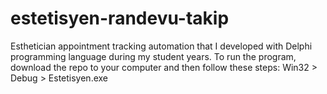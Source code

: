 # estetisyen-randevu-takip
Esthetician appointment tracking automation that I developed with Delphi programming language during my student years.  To run the program, download the repo to your computer and then follow these steps: Win32 > Debug > Estetisyen.exe
